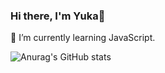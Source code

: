 ### Hi there, I'm Yuka👋

<!--
**yuka830/yuka830** is a ✨ _special_ ✨ repository because its `README.md` (this file) appears on your GitHub profile.

Here are some ideas to get you started:

- 🔭 I’m currently working on ...
- 🌱 I’m currently learning ...
- 👯 I’m looking to collaborate on ...
- 🤔 I’m looking for help with ...
- 💬 Ask me about ...
- 📫 How to reach me: ...
- 😄 Pronouns: ...
- ⚡ Fun fact: ...
-->
🌱 I’m currently learning JavaScript.

![Anurag's GitHub stats](https://github-readme-stats.vercel.app/api?yuka830=anuraghazra&show_icons=true)
